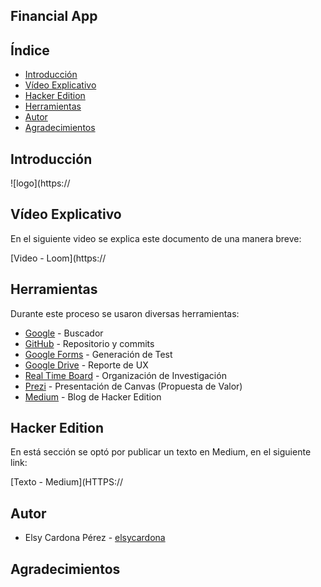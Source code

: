 ## Financial App

## Índice

- [Introducción](#Introducción)
- [Vídeo Explicativo](#Vídeo-Explicativo)
- [Hacker Edition](#Hacker-Edition)
- [Herramientas](#Herramientas)
- [Autor](#Autor)
- [Agradecimientos](#agradecimientos)

## Introducción

![logo](https://

## Vídeo Explicativo

En el siguiente video se explica este documento de una manera breve: 

[Video - Loom](https://

## Herramientas

Durante este proceso se usaron diversas herramientas:
- [Google](https://www.google.com/) - Buscador
- [GitHub](https://github.com/) - Repositorio y commits
- [Google Forms](https://www.google.com/forms/about/) - Generación de Test
- [Google Drive](https://www.google.com/intl/es-419/drive/) - Reporte de UX
- [Real Time Board](https://realtimeboard.com) - Organización de Investigación
- [Prezi](https://prezi.com/) - Presentación de Canvas (Propuesta de Valor)
- [Medium](https://medium.com/) - Blog de Hacker Edition

## Hacker Edition

En está sección se optó por publicar un texto en Medium, en el siguiente link:

[Texto - Medium](HTTPS:// 

## Autor

- Elsy Cardona Pérez - [elsycardona](https://github.com/elsycardona/)

## Agradecimientos


